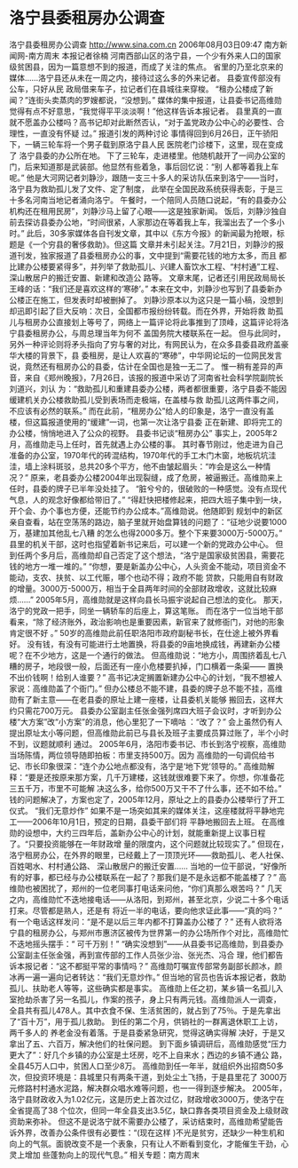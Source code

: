 # 洛宁县委租房办公调查

洛宁县委租房办公调查
http://www.sina.com.cn 2006年08月03日09:47 南方新闻网-南方周末
本报记者徐楠
河南西部山区的洛宁县，一个少有外来人口的国家级贫困县，因为一篇意想不到的报道，而成了关注的焦点。
省里的乃至北京来的媒体……洛宁县还从未在一周之内，接待过这么多的外来记者。
县委宣传部没有公车，只好从民 政局借来车子，拉记者们在县城往来穿梭。
“租办公楼成了新闻？”连街头卖蒸肉的罗嫂都说，“没想到。”
媒体的集中报道，让县委书记高维勋觉得有点不好意思，“我觉得平平淡淡啊！”他这样告诉本报记者。
县里真的一直就不愿盖办公楼吗？高书记却对此断然否认，“对于盖党政办公中心的必要性、合理性，一直没有怀疑 过。”
报道引发的两种讨论
事情得回到6月26日，正午骄阳下，一辆三轮车将一个男子载到原洛宁县人民
医院老门诊楼下，这里，现在变成了 洛宁县委的办公所在地。
下了三轮车，走进楼里。他随机敲开了一间办公室的门，后来知道那是武装部。他显然有些着急，事后回忆说：“别 人都等着我上车呢。”
他是大河网记者刘静沙，跟随一支三十多人的采访队伍来到洛宁——当时，洛宁县为救助孤儿发了文件、定了制度， 此举在全国民政系统获得表彰，于是三十多名河南当地记者涌向洛宁。
午餐时，一个陪同人员随口说起，“有的县委办公机构还在租用民房”，刘静沙马上留了心眼——这是独家新闻。
饭后，刘静沙独自前去探访县委办公地，“时间很紧，人家那边在等着我上车，我溜出去了一个多小时。”
此后，30多家媒体各自刊发文章，其中以《东方今报》的新闻最为抢眼，标题是《一个穷县的奢侈救助》。但这篇 文章并未引起关注。7月21日，刘静沙的报道刊发，独家报道了县委租房办公的事，文中提到“需要花钱的地方太多，而且 都比建办公楼要紧得多”，并列举了救助孤儿、兴建人畜饮水工程、“村村通”工程、深山散居户的搬迁安置、新建和改造公 路等。
文章末尾，记者还引用民政局局长王峰的话：“我们还是喜欢这样的‘寒碜’。”
本来在文中，刘静沙也写到了县委新办公楼正在施工，但发表时却被删掉了。
刘静沙原本以为这只是一篇小稿，没想到却迅即引起了巨大反响：次日，全国都市报纷纷转载。而在外界，开始将救 助孤儿与租房办公直接划上等号了，网络上一篇评论将此事推到了顶峰，这篇评论将洛宁县委租房办公，与周总理当年为何不 盖国务院大楼联系在一起。
但与此同时，另外一种评论则将矛头指向了穷与奢的对比，有网民认为，在众多县委县政府盖豪华大楼的背景下，县 委租房，是让人欢喜的“寒碜”，中华网论坛的一位网民发言说，竟然还有租房办公的县委，估计在全国也是独一无二了。
惟一稍有差异的声音，来自《郑州晚报》，7月26日，该报的报道中采访了河南省社会科学院副院长刘道兴，刘认 为：“救助孤儿和重建县委办公楼，两者都很重要，洛宁县委不能因缓建机关办公楼救助孤儿受到表场而走极端，在盖楼与救 助孤儿这两件事之间，不应该有必然的联系。”
而在此前，“租房办公”给人的印象是，洛宁一直没有盖楼，但这篇报道使用的“缓建”一词，也第一次让洛宁县委 正在新建、即将完工的办公楼，悄悄地进入了公众的视野。
县委书记谈“租房办公”
事实上，2005年2月，高维勋走马上任时，首先就遇上办公楼的事。
其时春节刚过，他走进为自己准备的办公室，1970年代的砖混结构，1970年代的手工木门木窗，地板坑坑洼 洼，墙上涂料斑驳，总共20多个平方，他不由皱起眉头：“咋会是这么一种情况？”
原来，老县委办公楼2004年出现裂缝，成了危房，被逼搬迁。高维勋来上任时，县委的牌子已半年没处挂了。
“脏兮兮的，很破败的一种感觉。没有点现代气息，人的观念好像都给带旧了。”
“得赶快把楼修起来，把四大班子集中到一块，开个会、办个事也方便，还能节约办公成本。”高维勋说。他随即到 规划中的新区亲自查看，站在空荡荡的路边，脑子里就开始盘算钱的问题了：“征地少说要1000万，基建加其他乱七八糟 的怎么也得2000多万。整个下来要3000万-5000万。”
县里的机关干部，这时也指望着新书记来后，可以建一个新的党政办公中心。
但到任两个多月后，高维勋却自己否定了这个想法，“洛宁是国家级贫困县，需要花钱的地方一堆一堆的。”
“你想，要是新盖办公中心，人头资金不能动，项目资金不能动，支农、扶贫、以工代赈，哪个也动不得；政府不能 贷款，只能用自有财政的增量。3000万-5000万，相当于全县两年时间的全部财政增收，这就比较麻烦……”
2005年5月，高维勋就是这样向县长马振宇说起自己想法的变化。
那天，洛宁的党政一把手，同坐一辆轿车的后座上，算这笔账。
而在洛宁一位当地干部看来，“除了经济账外，政治影响也是重要因素，新官来了就修衙门，对他的形象肯定很不好 。”
50岁的高维勋此前任职洛阳市政府副秘书长，在仕途上被外界看好。
没有钱，有没有可能进行土地置换，将县委的9亩地换成钱，再建新办公楼呢？在不少地方，这是一个通行的做法。
但高维勋说：“地方小，周围挤着乱七八糟的房子，地段很一般，后面还有一座小危楼要扒掉，门口横着一条渠—— 置换不出价钱啊！给别人谁要？”
高书记决定搁置新建办公中心的计划，“我不想被人家说：高维勋盖了个衙门。”
但办公楼总不能不建，县委的牌子总不能不挂，高维勋有了新主意——在老县委的原址上建一座楼，让县委机关能够 搬回去，这样大约只需花700万元。
县委办公室副主任张金强列席四大班子会议时，才听到办公楼“大方案”改“小方案”的消息，他心里犯了一下嘀咕 ：“改了？”
会上虽然仍有人提出原址太小等问题，但高维勋此前已与县长及班子主要成员算过账了，半个小时不到，议题就顺利 通过。
2005年6月，洛阳市委书记、市长到洛宁视察，高维勋当场陈情，两位领导随即拍板：市里支持500万。因为 高维勋的一句调侃给书记、市长印象很深：“连个办公地点都没有，洛宁是‘地下党’领导的。”
高维勋解释：“要是还按原来那方案，几千万建楼，这钱就很难要下来了。你想，你准备花三五千万，市里不可能解 决这么多，给你500万又干不了什么事，还不如不给。”
钱的问题解决了，方案也定了，2005年12月，原址之上的县委办公楼举行了开工仪式。
“我们无意炒作”
如果不是一场突如其来的媒体关注，这座楼就将平静地完工——2006年10月1日，预定的日期，县委干部们将 平静地搬回去上班。
在高维勋的设想中，大约三四年后，盖新办公中心的计划，就能重新提上议事日程了。“只要投资能够在一年财政增 量的限度内，这个问题就比较现实了。”
但现在，洛宁租房办公，在外界的眼里，已经戴上了一顶顶光环——救助孤儿、老人社保、百姓喝水、村村通公路、 深山散居户的搬迁安置……
当地的一位干部说，“好像所有的好事，都已经与办公楼联系在一起了？那我们是不是永远都不能盖楼了？”
高维勋也被困扰了，郑州的一位老同事打电话来问他，“你们真那么艰苦吗？”
几天之内，高维勋忙不迭地接电话——从洛阳，到郑州，甚至北京，少说二十多个电话打来。尽管都是熟人，还是有 将近一半的电话，要向他求证此事——“真的吗？”
有一个电话这样发问：“是不是以后三年内都不打算盖办公楼了？”
还有人欲将洛宁县的租房办公，与郑州市惠济区被传为世界第一的办公场所作个对比，高维勋忙不迭地摇头摆手：“ 可千万别！”
“确实没想到”——从县委书记高维勋，到县委办公室副主任张金强，再到宣传部的工作人员张少治、张光杰、冯合 理，他们都告诉本报记者：“这不都挺平常的事情吗？”
高维勋叮嘱宣传部常务副部长颜冰，颜冰再一遍一遍向记者转达：“我们无意炒作。”
但当地的官员也告诉本报记者，救助孤儿、扶助老人等等，这些确实都是事实。
高维勋上任之初，某乡镇一名孤儿入室抢劫杀害了另一名孤儿，作案的孩子，身上只有两元钱。高维勋派人一调查， 全县共有孤儿478人。其中衣食不保、生活贫困的，就占到了75％。于是先拿出了“百十万”，用于孤儿救助。
到任的第二个月，供销社的一群离退休职工上访，两千多人的
养老金没有着落。于是县委紧急研究，觉得这确实得解 决好，于是又拿出了五、六百万，解决他们的社保问题。
到下面乡镇调研后，高维勋感觉“压力更大了”：好几个乡镇的办公室是土坯房，吃不上自来水；西边的乡镇不通公 路，全县45万人口中，贫困人口至少8万。
高维勋到任一年半，就组织外出招商50多次，但投资环境是：县城里只有两条干道，到处尘土飞扬，于是县里花了 3000万元修路村村通水泥路，解决群众唱水难等问题，也一一得到逐步解决。
2005年，洛宁县财政收入为1.02亿元，这是历史上首次过亿，财政增收3000万，使洛宁在全省提高了38 个位次，但同一年全县支出3.5亿，缺口靠各类项目资金及上级财政资助来弥补。
但这不是说洛宁就不需要办公楼了，采访结束时，高维勋希望能告诉外界，改善办公条件很有必要性：“(现在这样 )不光是贫穷，还缺少一种生机和向上的气氛。面貌改变不是一个表象，只有让人不断看到变化，才能催生干劲，心灵上增加 些蓬勃向上的现代气息。”
相关专题：南方周末 

